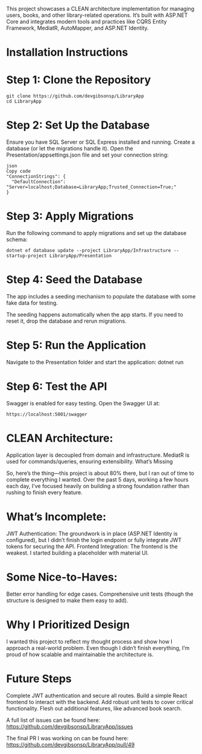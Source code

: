 This project showcases a CLEAN architecture implementation for managing users, books, and other library-related operations. It’s built with ASP.NET Core and integrates modern tools and practices like CQRS Entity Framework, MediatR, AutoMapper, and ASP.NET Identity.

# Installation Instructions
# Step 1: Clone the Repository
```
git clone https://github.com/devgibsonsp/LibraryApp
cd LibraryApp
```
# Step 2: Set Up the Database

Ensure you have SQL Server or SQL Express installed and running.
Create a database (or let the migrations handle it).
Open the Presentation/appsettings.json file and set your connection string:
```
json
Copy code
"ConnectionStrings": {
  "DefaultConnection": "Server=localhost;Database=LibraryApp;Trusted_Connection=True;"
}
```
# Step 3: Apply Migrations
Run the following command to apply migrations and set up the database schema:
```
dotnet ef database update --project LibraryApp/Infrastructure --startup-project LibraryApp/Presentation
```
# Step 4: Seed the Database
The app includes a seeding mechanism to populate the database with some fake data for testing.

The seeding happens automatically when the app starts. If you need to reset it, drop the database and rerun migrations.

# Step 5: Run the Application
Navigate to the Presentation folder and start the application:
dotnet run

# Step 6: Test the API

Swagger is enabled for easy testing. Open the Swagger UI at:
```
https://localhost:5001/swagger
```

# CLEAN Architecture:

Application layer is decoupled from domain and infrastructure.
MediatR is used for commands/queries, ensuring extensibility.
What’s Missing

So, here’s the thing—this project is about 80% there, but I ran out of time to complete everything I wanted. Over the past 5 days, working a few hours each day, I’ve focused heavily on building a strong foundation rather than rushing to finish every feature.

# What’s Incomplete:

JWT Authentication:
The groundwork is in place (ASP.NET Identity is configured), but I didn’t finish the login endpoint or fully integrate JWT tokens for securing the API.
Frontend Integration:
The frontend is the weakest. I started building a placeholder with material UI.

# Some Nice-to-Haves:
Better error handling for edge cases.
Comprehensive unit tests (though the structure is designed to make them easy to add).
# Why I Prioritized Design

I wanted this project to reflect my thought process and show how I approach a real-world problem. Even though I didn’t finish everything, I’m proud of how scalable and maintainable the architecture is.

# Future Steps

Complete JWT authentication and secure all routes.
Build a simple React frontend to interact with the backend.
Add robust unit tests to cover critical functionality.
Flesh out additional features, like advanced book search.

A full list of issues can be found here:
https://github.com/devgibsonsp/LibraryApp/issues

The final PR I was working on can be found here:
https://github.com/devgibsonsp/LibraryApp/pull/49
